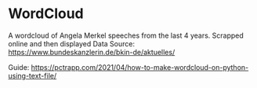 # WordCloud
A wordcloud of Angela Merkel speeches from the last 4 years. Scrapped online and then displayed
Data Source: https://www.bundeskanzlerin.de/bkin-de/aktuelles/

Guide: https://pctrapp.com/2021/04/how-to-make-wordcloud-on-python-using-text-file/

